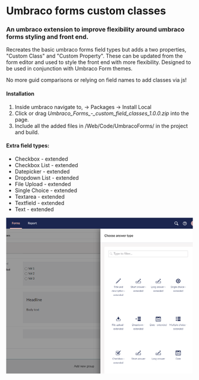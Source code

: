 # Umbraco forms custom classes
### An umbraco extension to improve flexibility around umbraco forms styling and front end. 

Recreates the basic umbraco forms field types but adds a two properties, "Custom Class" and "Custom Property". These can be updated from the form editor and used to style the front end with more flexibility. Designed to be used in conjunction with Umbraco Form themes.

No more guid comparisons or relying on field names to add classes via js!

#### Installation
1. Inside umbraco navigate to, -> Packages -> Install Local
2. Click or drag *Umbraco_Forms_-_custom_field_classes_1.0.0.zip* into the page.
3. Include all the added files in /Web/Code/UmbracoForms/ in the project and build.

#### Extra field types:
* Checkbox - extended
* Checkbox List - extended
* Datepicker - extended
* Dropdown List - extended
* File Upload - extended
* Single Choice - extended
* Textarea - extended
* Textfield - extended
* Text - extended

![In editor preview](https://github.com/LGardiner/umbraco-forms-custom-classes/blob/master/CustomFieldTypes.PNG)
